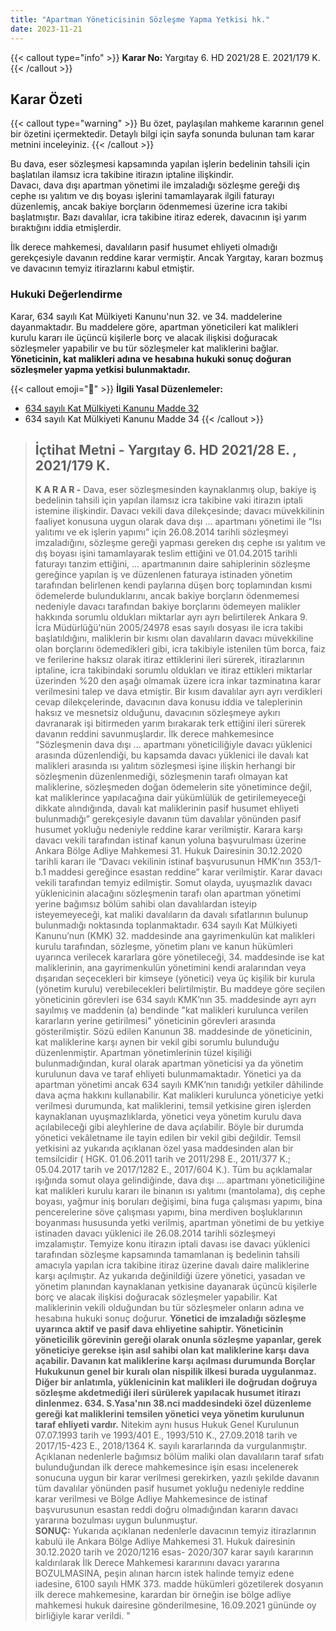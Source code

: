 ```yaml
---
title: "Apartman Yöneticisinin Sözleşme Yapma Yetkisi hk."
date: 2023-11-21
---
```


{{< callout type="info" >}}
**Karar No:** Yargıtay 6. HD 2021/28 E. 2021/179 K.  
{{< /callout >}}

## Karar Özeti

{{< callout type="warning" >}}
Bu özet, paylaşılan mahkeme kararının genel bir özetini içermektedir. Detaylı bilgi için sayfa sonunda bulunan tam karar metnini inceleyiniz.
{{< /callout >}}

Bu dava, eser sözleşmesi kapsamında yapılan işlerin bedelinin tahsili için başlatılan ilamsız icra takibine itirazın iptaline ilişkindir.  
Davacı, dava dışı apartman yönetimi ile imzaladığı sözleşme gereği dış cephe ısı yalıtım ve dış boyası işlerini tamamlayarak ilgili faturayı düzenlemiş, ancak bakiye borçların ödenmemesi üzerine icra takibi başlatmıştır.
Bazı davalılar, icra takibine itiraz ederek, davacının işi yarım bıraktığını iddia etmişlerdir.

İlk derece mahkemesi, davalıların pasif husumet ehliyeti olmadığı gerekçesiyle davanın reddine karar vermiştir.
Ancak Yargıtay, kararı bozmuş ve davacının temyiz itirazlarını kabul etmiştir.

### Hukuki Değerlendirme

Karar, 634 sayılı Kat Mülkiyeti Kanunu'nun 32. ve 34. maddelerine dayanmaktadır. Bu maddelere göre, apartman yöneticileri kat malikleri kurulu kararı ile üçüncü kişilerle borç ve alacak ilişkisi doğuracak sözleşmeler yapabilir ve bu tür sözleşmeler kat maliklerini bağlar.
**Yöneticinin, kat malikleri adına ve hesabına hukuki sonuç doğuran sözleşmeler yapma yetkisi bulunmaktadır.**

{{< callout emoji="📖" >}}
**İlgili Yasal Düzenlemeler:**

- [634 sayılı Kat Mülkiyeti Kanunu Madde 32](/docs/kat-mulkiyeti/kmk/md-32)
- 634 sayılı Kat Mülkiyeti Kanunu Madde 34
  {{< /callout >}}

> ## İçtihat Metni - Yargıtay 6. HD 2021/28 E. , 2021/179 K.
>
> **K A R A R -** Dava, eser sözleşmesinden kaynaklanmış olup, bakiye iş bedelinin tahsili için yapılan ilamsız icra takibine vaki itirazın
> iptali istemine ilişkindir. Davacı vekili dava dilekçesinde; davacı
> müvekkilinin faaliyet konusuna uygun olarak dava dışı ... apartmanı
> yönetimi ile “Isı yalıtımı ve ek işlerin yapımı” için 26.08.2014
> tarihli sözleşmeyi imzaladığını, sözleşme gereği yapması gereken dış
> cephe ısı yalıtım ve dış boyası işini tamamlayarak teslim ettiğini ve
> 01.04.2015 tarihli faturayı tanzim ettiğini, ... apartmanının daire sahiplerinin sözleşme gereğince yapılan iş ve düzenlenen faturaya
> istinaden yönetim tarafından belirlenen kendi paylarına düşen borç
> toplamından kısmi ödemelerde bulunduklarını, ancak bakiye borçların
> ödenmemesi nedeniyle davacı tarafından bakiye borçlarını ödemeyen
> malikler hakkında sorumlu oldukları miktarlar ayrı ayrı belirtilerek
> Ankara 9. İcra Müdürlüğü’nün 2005/24978 esas sayılı dosyası ile icra
> takibi başlatıldığını, maliklerin bir kısmı olan davalıların davacı
> müvekkiline olan borçlarını ödemedikleri gibi, icra takibiyle
> istenilen tüm borca, faiz ve ferilerine haksız olarak itiraz
> ettiklerini ileri sürerek, itirazlarının iptaline, icra takibindaki
> sorumlu oldukları ve itiraz ettikleri miktarlar üzerinden %20 den
> aşağı olmamak üzere icra inkar tazminatına karar verilmesini talep ve
> dava etmiştir. Bir kısım davalılar ayrı ayrı verdikleri cevap
> dilekçelerinde, davacının dava konusu iddia ve taleplerinin haksız ve
> mesnetsiz olduğunu, davacının sözleşmeye aykırı davranarak işi
> bitirmeden yarım bırakarak terk ettiğini ileri sürerek davanın reddini
> savunmuşlardır. İlk derece mahkemesince “Sözleşmenin dava dışı ...
> apartmanı yöneticiliğiyle davacı yüklenici arasında düzenlendiği, bu
> kapsamda davacı yüklenici ile davalı kat malikleri arasında ısı
> yalıtım sözleşmesi işine ilişkin herhangi bir sözleşmenin
> düzenlenmediği, sözleşmenin tarafı olmayan kat maliklerine,
> sözleşmeden doğan ödemelerin site yönetimince değil, kat maliklerince
> yapılacağına dair yükümlülük de getirilemeyeceği dikkate alındığında,
> davalı kat maliklerinin pasif husumet ehliyeti bulunmadığı”
> gerekçesiyle davanın tüm davalılar yönünden pasif husumet yokluğu
> nedeniyle reddine karar verilmiştir. Karara karşı davacı vekili
> tarafından istinaf kanun yoluna başvurulması üzerine Ankara Bölge
> Adliye Mahkemesi 31. Hukuk Dairesinin 30.12.2020 tarihli kararı ile
> “Davacı vekilinin istinaf başvurusunun HMK’nın 353/1-b.1 maddesi
> gereğince esastan reddine” karar verilmiştir. Karar davacı vekili
> tarafından temyiz edilmiştir. Somut olayda, uyuşmazlık davacı
> yüklenicinin alacağını sözleşmenin tarafı olan apartman yönetimi
> yerine bağımsız bölüm sahibi olan davalılardan isteyip isteyemeyeceği,
> kat maliki davalıların da davalı sıfatlarının bulunup bulunmadığı
> noktasında toplanmaktadır. 634 sayılı Kat Mülkiyeti Kanunu’nun (KMK) 32. maddesinde ana gayrimenkulün kat malikleri kurulu tarafından, sözleşme, yönetim planı ve kanun hükümleri uyarınca verilecek
> kararlara göre yönetileceği, 34. maddesinde ise kat maliklerinin, ana
> gayrimenkulün yönetimini kendi aralarından veya dışarıdan seçecekleri
> bir kimseye (yönetici) veya üç kişilik bir kurula (yönetim kurulu)
> verebilecekleri belirtilmiştir. Bu maddeye göre seçilen yöneticinin
> görevleri ise 634 sayılı KMK’nın 35. maddesinde ayrı ayrı sayılmış ve
> maddenin (a) bendinde "kat malikleri kurulunca verilen kararların
> yerine getirilmesi" yöneticinin görevleri arasında gösterilmiştir.
> Sözü edilen Kanunun 38. maddesinde de yöneticinin, kat maliklerine
> karşı aynen bir vekil gibi sorumlu bulunduğu düzenlenmiştir. Apartman
> yönetimlerinin tüzel kişiliği bulunmadığından, kural olarak apartman
> yöneticisi ya da yönetim kurulunun dava ve taraf ehliyeti
> bulunmamaktadır. Yönetici ya da apartman yönetimi ancak 634 sayılı
> KMK’nın tanıdığı yetkiler dâhilinde dava açma hakkını kullanabilir.
> Kat malikleri kurulunca yöneticiye yetki verilmesi durumunda, kat
> maliklerini, temsil yetkisine giren işlerden kaynaklanan
> uyuşmazlıklarda, yönetici veya yönetim kurulu dava açılabileceği gibi
> aleyhlerine de dava açılabilir. Böyle bir durumda yönetici vekâletname
> ile tayin edilen bir vekil gibi değildir. Temsil yetkisini az yukarıda
> açıklanan özel yasa maddesinden alan bir temsilcidir ( HGK. 01.06.2011
> tarih ve 2011/298 E., 2011/377 K.; 05.04.2017 tarih ve 2017/1282 E.,
> 2017/604 K.). Tüm bu açıklamalar ışığında somut olaya gelindiğinde,
> dava dışı ... apartmanı yöneticiliğine kat malikleri kurulu kararı ile
> binanın ısı yalıtımı (mantolama), dış cephe boyası, yağmur iniş
> boruları değişimi, bina fuga çalışması yapımı, bina pencerelerine söve
> çalışması yapımı, bina merdiven boşluklarının boyanması hususunda
> yetki verilmiş, apartman yönetimi de bu yetkiye istinaden davacı
> yüklenici ile 26.08.2014 tarihli sözleşmeyi imzalamıştır. Temyize konu
> itirazın iptali davası ise davacı yüklenici tarafından sözleşme
> kapsamında tamamlanan iş bedelinin tahsili amacıyla yapılan icra
> takibine itiraz üzerine davalı daire maliklerine karşı açılmıştır. Az
> yukarıda değinildiği üzere yönetici, yasadan ve yönetim planından
> kaynaklanan yetkisine dayanarak üçüncü kişilerle borç ve alacak
> ilişkisi doğuracak sözleşmeler yapabilir. Kat maliklerinin vekili
> olduğundan bu tür sözleşmeler onların adına ve hesabına hukuki sonuç
> doğurur. **Yönetici de imzaladığı sözleşme uyarınca aktif ve pasif
> dava ehliyetine sahiptir. Yöneticinin yöneticilik görevinin gereği
> olarak onunla sözleşme yapanlar, gerek yöneticiye gerekse işin asıl
> sahibi olan kat maliklerine karşı dava açabilir. Davanın kat
> maliklerine karşı açılması durumunda Borçlar Hukukunun genel bir
> kuralı olan nispilik ilkesi burada uygulanmaz. Diğer bir anlatımla,
> yüklenicinin kat malikleri ile doğrudan doğruya sözleşme akdetmediği
> ileri sürülerek yapılacak husumet itirazı dinlenmez. 634. S.Yasa'nın
> 38.nci maddesindeki özel düzenleme gereği kat maliklerini temsilen yönetici veya yönetim kurulunun taraf ehliyeti vardır.** Nitekim aynı
> husus Hukuk Genel Kurulunun 07.07.1993 tarih ve 1993/401 E., 1993/510
> K., 27.09.2018 tarih ve 2017/15-423 E., 2018/1364 K. sayılı
> kararlarında da vurgulanmıştır. Açıklanan nedenlerle bağımsız bölüm
> maliki olan davalıların taraf sıfatı bulunduğundan ilk derece
> mahkemesince işin esası incelenerek sonucuna uygun bir karar verilmesi
> gerekirken, yazılı şekilde davanın tüm davalılar yönünden pasif
> husumet yokluğu nedeniyle reddine karar verilmesi ve Bölge Adliye
> Mahkemesince de istinaf başvurusunun esastan reddi doğru olmadığından
> kararın davacı yararına bozulması uygun bulunmuştur.  
> **SONUÇ:** Yukarıda açıklanan nedenlerle davacının temyiz itirazlarının kabulü ile Ankara Bölge Adliye Mahkemesi 31. Hukuk
> dairesinin 30.12.2020 tarih ve 2020/1216 esas- 2020/307 karar sayılı
> kararının kaldırılarak İlk Derece Mahkemesi kararınını davacı yararına
> BOZULMASINA, peşin alınan harcın istek halinde temyiz edene iadesine,
> 6100 sayılı HMK 373. madde hükümleri gözetilerek dosyanın ilk derece
> mahkemesine, karardan bir örneğin ise bölge adliye mahkemesi hukuk
> dairesine gönderilmesine, 16.09.2021 gününde oy birliğiyle karar
> verildi. "
